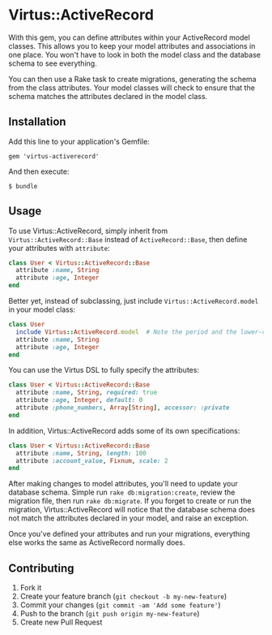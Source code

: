 # Virtus::ActiveRecord

With this gem, you can define attributes within your ActiveRecord model classes.
This allows you to keep your model attributes and associations in one place.
You won't have to look in both the model class and the database schema to see everything.

You can then use a Rake task to create migrations, generating the schema from the class attributes.
Your model classes will check to ensure that the schema matches the attributes declared in the model class.


## Installation

Add this line to your application's Gemfile:

    gem 'virtus-activerecord'

And then execute:

    $ bundle


## Usage

To use Virtus::ActiveRecord, simply inherit from `Virtus::ActiveRecord::Base` instead of `ActiveRecord::Base`,
then define your attributes with `attribute`:

```ruby
class User < Virtus::ActiveRecord::Base
  attribute :name, String
  attribute :age, Integer
end
```

Better yet, instead of subclassing, just include `Virtus::ActiveRecord.model` in your model class:

```ruby
class User
  include Virtus::ActiveRecord.model  # Note the period and the lower-case 'm'.
  attribute :name, String
  attribute :age, Integer
end
```


You can use the Virtus DSL to fully specify the attributes:

```ruby
class User < Virtus::ActiveRecord::Base
  attribute :name, String, required: true
  attribute :age, Integer, default: 0
  attribute :phone_numbers, Array[String], accessor: :private
end
```

In addition, Virtus::ActiveRecord adds some of its own specifications:

```ruby
class User < Virtus::ActiveRecord::Base
  attribute :name, String, length: 100
  attribute :account_value, Fixnum, scale: 2
end
```

After making changes to model attributes, you'll need to update your database schema.
Simple run `rake db:migration:create`, review the migration file, then run `rake db:migrate`.
If you forget to create or run the migration, Virtus::ActiveRecord will notice that the
database schema does not match the attributes declared in your model, and raise an exception.

Once you've defined your attributes and run your migrations,
everything else works the same as ActiveRecord normally does.


## Contributing

1. Fork it
2. Create your feature branch (`git checkout -b my-new-feature`)
3. Commit your changes (`git commit -am 'Add some feature'`)
4. Push to the branch (`git push origin my-new-feature`)
5. Create new Pull Request

